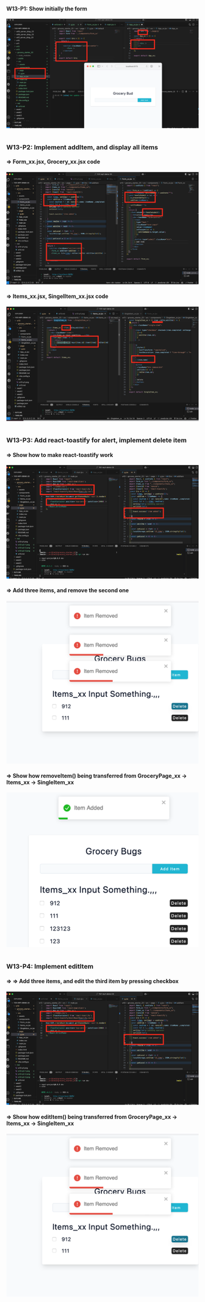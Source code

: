 #### W13-P1: Show initially the form
 
![](w13-p1.png)
 
```

```

### W13-P2: Implement addItem, and display all items
 
#### => Form_xx.jsx, Grocery_xx.jsx code
 
![](w13-p2-1.png)
 
#### => Items_xx.jsx, SingelItem_xx.jsx code
 
![](w13-p2-2.png)
 
```

```


### W13-P3: Add react-toastify for alert, implement delete item
 
#### => Show how to make react-toastify work
 
![](w13-p3-1.png)
 
#### => Add three items, and remove the second one
 
![](w13-p3-2.png)
 
#### => Show how removeItem() being transferred from GroceryPage_xx -> Items_xx -> SingleItem_xx
 
![](w13-p3-3.png)
 
```

```


### W13-P4: Implement editItem
 
#### => => Add three items, and edit the third item by pressing checkbox
 
![](w13-p3-1.png)
 
#### => Show how editItem() being transferred from GroceryPage_xx -> Items_xx -> SingleItem_xx
 
![](w13-p3-2.png)
 
```

```